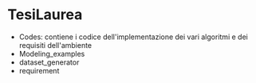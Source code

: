 # TesiLaurea
- Codes: contiene i codice dell'implementazione dei vari algoritmi e dei requisiti dell'ambiente
-  Modeling_examples
-  dataset_generator
-  requirement
